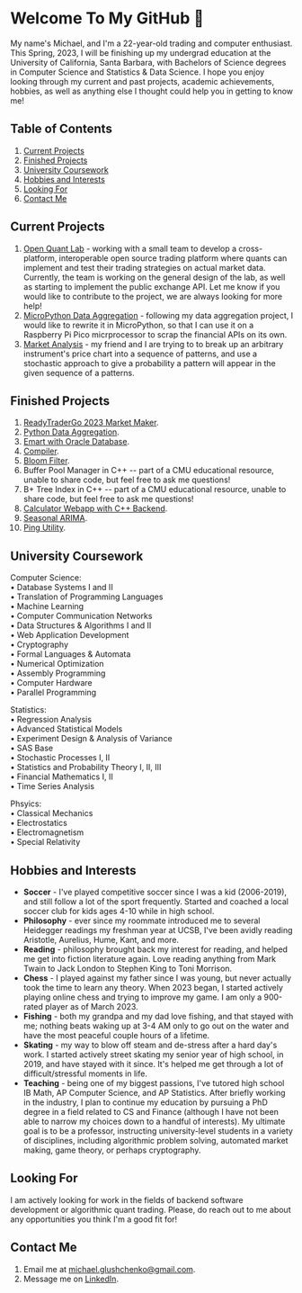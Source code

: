# Welcome To My GitHub 👋
My name's Michael, and I'm a 22-year-old trading and computer enthusiast. This Spring, 2023, I will be finishing up my undergrad education at the University of California, Santa Barbara, with Bachelors of Science degrees in Computer Science and Statistics & Data Science. I hope you enjoy looking through my current and past projects, academic achievements, hobbies, as well as anything else I thought could help you in getting to know me!  

## Table of Contents
  1) [Current Projects](https://github.com/mglush/mglush/blob/main/README.md#current-projects)  
  2) [Finished Projects](https://github.com/mglush/mglush/blob/main/README.md#finished-projects)  
  3) [University Coursework](https://github.com/mglush/mglush/blob/main/README.md#university-coursework)  
  4) [Hobbies and Interests](https://github.com/mglush/mglush/blob/main/README.md#hobbies-and-interests)  
  5) [Looking For](https://github.com/mglush/mglush/blob/main/README.md#looking-for)  
  6) [Contact Me](https://github.com/mglush/mglush/blob/main/README.md#contact-me)  

## Current Projects
1) [Open Quant Lab](https://github.com/open-quant-lab) - working with a small team to develop a cross-platform, interoperable open source trading platform where quants can implement and test their trading strategies on actual market data. Currently, the team is working on the general design of the lab, as well as starting to implement the public exchange API. Let me know if you would like to contribute to the project, we are always looking for more help!  
2) [MicroPython Data Aggregation](https://github.com/mglush/data-aggregation) - following my data aggregation project, I would like to rewrite it in MicroPython, so that I can  use it on a Raspberry Pi Pico micrprocessor to scrap the financial APIs on its own.  
3) [Market Analysis](https://github.com/mglush/market-analysis/) - my friend and I are trying to to break up an arbitrary instrument's price chart into a sequence of patterns, and use a stochastic approach to give a probability a pattern will appear in the given sequence of a patterns.  

## Finished Projects
1) [ReadyTraderGo 2023 Market Maker](https://github.com/mglush/ready-trader-go-2023).  
2) [Python Data Aggregation](https://github.com/mglush/data-aggregation).  
3) [Emart with Oracle Database](https://github.com/mglush/emart).  
4) [Compiler](https://github.com/mglush/compiler-construction).  
5) [Bloom Filter](https://github.com/mglush/bloom-filter).  
6) Buffer Pool Manager in C++ -- part of a CMU educational resource, unable to share code, but feel free to ask me questions!  
7) B+ Tree Index in C++ -- part of a CMU educational resource, unable to share code, but feel free to ask me questions!  
8) [Calculator Webapp with C++ Backend](https://github.com/mglush/calculator-webapp).  
9) [Seasonal ARIMA](https://github.com/mglush/seasonal_arima).  
10) [Ping Utility](https://github.com/mglush/ping-utility).  

## University Coursework
Computer Science:  
• Database Systems I and II  
• Translation of Programming Languages  
• Machine Learning  
• Computer Communication Networks  
• Data Structures & Algorithms I and II  
• Web Application Development  
• Cryptography  
• Formal Languages & Automata  
• Numerical Optimization  
• Assembly Programming  
• Computer Hardware  
• Parallel Programming  

Statistics:  
• Regression Analysis  
• Advanced Statistical Models  
• Experiment Design & Analysis of Variance  
• SAS Base  
• Stochastic Processes I, II  
• Statistics and Probability Theory I, II, III  
• Financial Mathematics I, II  
• Time Series Analysis  

Phsyics:  
• Classical Mechanics  
• Electrostatics  
• Electromagnetism  
• Special Relativity  

## Hobbies and Interests
- **Soccer** - I've played competitive soccer since I was a kid (2006-2019), and still follow a lot of the sport frequently. Started and coached a local soccer club for kids ages 4-10 while in high school.  
- **Philosophy** - ever since my roommate introduced me to several Heidegger readings my freshman year at UCSB, I've been avidly reading Aristotle, Aurelius, Hume, Kant, and more.  
- **Reading** - philosophy brought back my interest for reading, and helped me get into fiction literature again. Love reading anything from Mark Twain to Jack London to Stephen King to Toni Morrison.  
- **Chess** - I played against my father since I was young, but never actually took the time to learn any theory. When 2023 began, I started actively playing online chess and trying to improve my game. I am only a 900-rated player as of March 2023.  
- **Fishing** - both my grandpa and my dad love fishing, and that stayed with me; nothing beats waking up at 3-4 AM only to go out on the water and have the most peaceful couple hours of a lifetime.  
- **Skating** - my way to blow off steam and de-stress after a hard day's work. I started actively street skating my senior year of high school, in 2019, and have stayed with it since. It's helped me get through a lot of difficult/stressful moments in life.  
- **Teaching** - being one of my biggest passions, I've tutored high school IB Math, AP Computer Science, and AP Statistics. After briefly working in the industry, I plan to continue my education by pursuing a PhD degree in a field related to CS and Finance (although I have not been able to narrow my choices down to a handful of interests). My ultimate goal is to be a professor, instructing university-level students in a variety of disciplines, including algorithmic problem solving, automated market making, game theory, or perhaps cryptography.  

## Looking For
I am actively looking for work in the fields of backend software development or algorithmic quant trading. Please, do reach out to me about any opportunities you think I'm a good fit for!  

## Contact Me
1) Email me at [michael.glushchenko@gmail.com](mailto:michael.glushchenko@gmail.com).  
2) Message me on [LinkedIn](https://www.linkedin.com/in/michael-glush/).  
